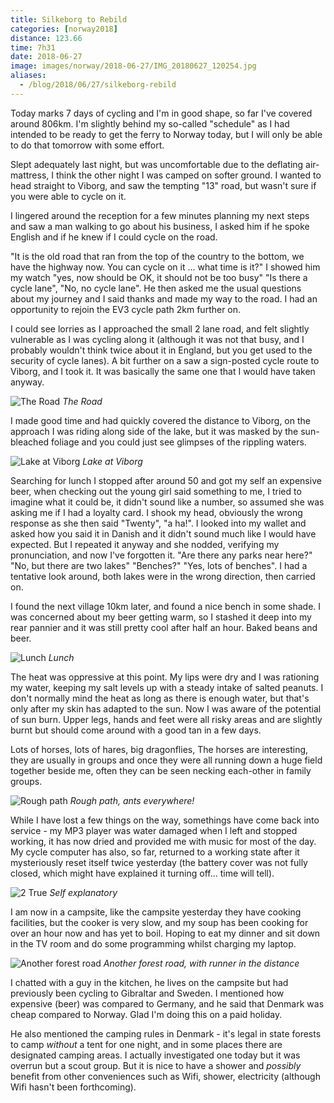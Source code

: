 ```yaml
---
title: Silkeborg to Rebild
categories: [norway2018]
distance: 123.66
time: 7h31
date: 2018-06-27
image: images/norway/2018-06-27/IMG_20180627_120254.jpg
aliases:
  - /blog/2018/06/27/silkeborg-rebild
---
```



Today marks 7 days of cycling and I'm in good shape, so far I've covered
around 806km. I'm slightly behind my so-called "schedule" as I had intended
to be ready to get the ferry to Norway today, but I will only be able to do
that tomorrow with some effort.

Slept adequately last night, but was uncomfortable due to the deflating
air-mattress, I think the other night I was camped on softer ground. I wanted
to head straight to Viborg, and saw the tempting "13" road, but wasn't sure if
you were able to cycle on it.

I lingered around the reception for a few minutes planning my next steps and
saw a man walking to go about his business, I asked him if he spoke English
and if he knew if I could cycle on the road.

"It is the old road that ran from the top of the country to the bottom, we
have the highway now. You can cycle on it ... what time is it?" I showed him
my watch "yes, now should be OK, it should not be too busy" "Is there a cycle
lane", "No, no cycle lane". He then asked me the usual questions about my
journey and I said thanks and made my way to the road. I had an opportunity to
rejoin the EV3 cycle path 2km further on.

I could see lorries as I approached the small 2 lane road, and felt slightly
vulnerable as I was cycling along it (although it was not that busy, and I
probably wouldn't think twice about it in England, but you get used to the
security of cycle lanes). A bit further on a saw a sign-posted cycle route to
Viborg, and I took it. It was basically the same one that I would have taken
anyway.

![The Road](/images/norway/2018-06-27/IMG_20180627_094541.jpg)
*The Road*

I made good time and had quickly covered the distance to Viborg, on the
approach I was riding along side of the lake, but it was masked by the
sun-bleached foliage and you could just see glimpses of the rippling
waters. 

![Lake at Viborg](/images/norway/2018-06-27/IMG_20180627_120254.jpg)
*Lake at Viborg*

Searching for lunch I stopped after around 50 and got my self an expensive
beer, when checking out the young girl said something to me, I tried to
imagine what it could be, it didn't sound like a number, so assumed she was
asking me if I had a loyalty card. I shook my head, obviously the wrong
response as she then said "Twenty", "a ha!". I looked into my wallet and asked
how you said it in Danish and it didn't sound much like I would have expected.
But I repeated it anyway and she nodded, verifying my pronunciation, and now
I've forgotten it. "Are there any parks near here?" "No, but there are two
lakes" "Benches?" "Yes, lots of benches". I had a tentative look around, both
lakes were in the wrong direction, then carried on.

I found the next village 10km later, and found a nice bench in some shade. I
was concerned about my beer getting warm, so I stashed it deep into my rear
pannier and it was still pretty cool after half an hour. Baked beans and beer.


![Lunch](/images/norway/2018-06-27/IMG_20180627_132006.jpg)
*Lunch*

The heat was oppressive at this point. My lips were dry and I was rationing my
water, keeping my salt levels up with a steady intake of salted peanuts. I
don't normally mind the heat as long as there is enough water, but that's only
after my skin has adapted to the sun. Now I was aware of the potential of sun
burn. Upper legs, hands and feet were all risky areas and are slightly burnt
but should come around with a good tan in a few days.

Lots of horses, lots of hares, big dragonflies, The horses are interesting,
they are usually in groups and once they were all running down a huge field
together beside me, often they can be seen necking each-other in family groups.

![Rough path](/images/norway/2018-06-27/IMG_20180627_145122.jpg)
*Rough path, ants everywhere!*

While I have lost a few things on the way, somethings have come back into
service - my MP3 player was water damaged when I left and stopped working, it
has now dried and provided me with music for most of the day. My cycle
computer has also, so far, returned to a working state after it mysteriously
reset itself twice yesterday (the battery cover was not fully closed, which
might have explained it turning off... time will tell).

![2 True](/images/norway/2018-06-27/IMG_20180627_161818.jpg)
*Self explanatory*

I am now in a campsite, like the campsite yesterday they have cooking
facilities, but the cooker is very slow, and my soup has been cooking for over
an hour now and has yet to boil. Hoping to eat my dinner and sit down in the
TV room and do some programming whilst charging my laptop.

![Another forest road](/images/norway/2018-06-27/IMG_20180627_172908.jpg)
*Another forest road, with runner in the distance*

I chatted with a guy in the kitchen, he lives on the campsite but had
previously been cycling to Gibraltar and Sweden. I mentioned how expensive
(beer) was compared to Germany, and he said that Denmark was cheap compared to
Norway. Glad I'm doing this on a paid holiday.

He also mentioned the camping rules in Denmark - it's legal in state forests
to camp *without* a tent for one night, and in some places there are
designated camping areas. I actually investigated one today but it was overrun
but a scout group. But it is nice to have a shower and *possibly* benefit from
other conveniences such as Wifi, shower, electricity (although Wifi hasn't
been forthcoming).
